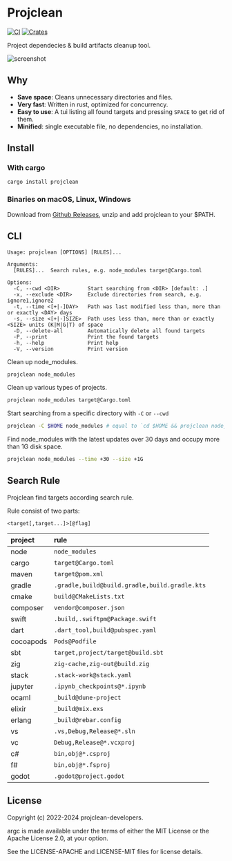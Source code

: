 # Projclean

[![CI](https://github.com/sigoden/projclean/actions/workflows/ci.yaml/badge.svg)](https://github.com/sigoden/projclean/actions/workflows/ci.yaml)
[![Crates](https://img.shields.io/crates/v/projclean.svg)](https://crates.io/crates/projclean)

Project dependecies & build artifacts cleanup tool.

![screenshot](https://github.com/sigoden/projclean/assets/4012553/a875c5f2-e87e-4b74-a48e-3636024d31eb)

## Why

- **Save space**: Cleans unnecessary directories and files.
- **Very fast**: Written in rust, optimized for concurrency.
- **Easy to use**: A tui listing all found targets and pressing `SPACE` to get rid of them.
- **Minified**: single executable file, no dependencies, no installation.

## Install

### With cargo

```
cargo install projclean
```

### Binaries on macOS, Linux, Windows

Download from [Github Releases](https://github.com/sigoden/projclean/releases), unzip and add projclean to your $PATH.

## CLI

```
Usage: projclean [OPTIONS] [RULES]...

Arguments:
  [RULES]...  Search rules, e.g. node_modules target@Cargo.toml

Options:
  -C, --cwd <DIR>         Start searching from <DIR> [default: .]
  -x, --exclude <DIR>     Exclude directories from search, e.g. ignore1,ignore2
  -t, --time <[+|-]DAY>   Path was last modified less than, more than or exactly <DAY> days
  -s, --size <[+|-]SIZE>  Path uses less than, more than or exactly <SIZE> units (K|M|G|T) of space
  -D, --delete-all        Automatically delete all found targets
  -P, --print             Print the found targets
  -h, --help              Print help
  -V, --version           Print version
```

Clean up node_modules.

```sh
projclean node_modules
```

Clean up various types of projects.

```sh
projclean node_modules target@Cargo.toml
```

Start searching from a specific directory with `-C` or `--cwd`

```sh
projclean -C $HOME node_modules # equal to `cd $HOME && projclean node_modules`
```

Find node_modules with the latest updates over 30 days and occupy more than 1G disk space.
```sh
projclean node_modules --time +30 --size +1G
```

## Search Rule

Projclean find targets according search rule.

Rule consist of two parts:

```
<target[,target...]>[@flag]
```

| project   | rule                                          |
| :-------- | :-------------------------------------------- |
| node      | `node_modules`                                |
| cargo     | `target@Cargo.toml`                           |
| maven     | `target@pom.xml`                              |
| gradle    | `.gradle,build@build.gradle,build.gradle.kts` |
| cmake     | `build@CMakeLists.txt`                        |
| composer  | `vendor@composer.json`                        |
| swift     | `.build,.swiftpm@Package.swift`               |
| dart      | `.dart_tool,build@pubspec.yaml`               |
| cocoapods | `Pods@Podfile`                                |
| sbt       | `target,project/target@build.sbt`             |
| zig       | `zig-cache,zig-out@build.zig`                 |
| stack     | `.stack-work@stack.yaml`                      |
| jupyter   | `.ipynb_checkpoints@*.ipynb`                  |
| ocaml     | `_build@dune-project`                         |
| elixir    | `_build@mix.exs`                              |
| erlang    | `_build@rebar.config`                         |
| vs        | `.vs,Debug,Release@*.sln`                     |
| vc        | `Debug,Release@*.vcxproj`                     |
| c#        | `bin,obj@*.csproj`                            |
| f#        | `bin,obj@*.fsproj`                            |
| godot     | `.godot@project.godot`                        |

## License

Copyright (c) 2022-2024 projclean-developers.

argc is made available under the terms of either the MIT License or the Apache License 2.0, at your option.

See the LICENSE-APACHE and LICENSE-MIT files for license details.